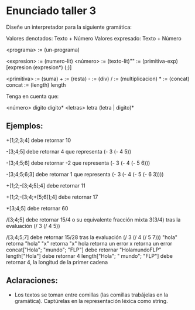 # Enunciado taller 3

Diseñe un interpretador para la siguiente gramática:

Valores denotados: Texto + Número
Valores expresado: Texto + Número

\<programa> := (un-programa) <expresion>

\<expresion> := (numero-lit) <número>
            := (texto-lit)"<letras>"
            := (primitiva-exp) <primitiva> [expresion (expresion*) (;)]

\<primitiva> := (suma) +
            := (resta) -
            := (div) /
            := (multiplicacion) *
            := (concat) concat
            := (length) length

Tenga en cuenta que:

\<número> digito digito*
\<letras> letra (letra | digito)*


## Ejemplos:
+[1;2;3;4] debe retornar 10

-[3;4;5] debe retornar 4 que representa (- 3 (- 4 5))

-[3;4;5;6] debe retornar -2 que representa (- 3 (- 4 (- 5 6)))

-[3;4;5;6;3] debe retornar 1 que representa (- 3 (- 4 (- 5 (- 6 3))))

+[1;2;-[3;4;5];4]  debe retornar 11

+[1;2;-[3;4;+[5;6]];4] debe retornar 17

*[3;4;5] debe retornar 60

/[3;4;5] debe retornar 15/4 o su equivalente fracción mixta 3(3/4) tras la evaluación (/ 3 (/ 4 5))

/[3;4;5;7] debe retornar 15/28 tras la evaluación (/ 3 (/ 4 (/ 5 7)))
"hola" retorna "hola"
"x" retorna "x"
hola retorna un error
x retorna un error
concat["Hola"; "mundo"; "FLP"] debe retornar "HolamundoFLP"
length["Hola"] debe retornar 4
length["Hola"; " mundo"; "FLP"] debe retornar 4, la longitud de la primer cadena


## Aclaraciones:
- Los textos se toman entre comillas (las comillas trabájelas en la gramática). Captúrelas en la representación léxica como string.
